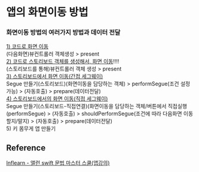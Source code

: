 # 앱의 화면이동 방법
### 화면이동 방법의 여러가지 방법과 데이터 전달
[1) 코드로 화면 이동](https://github.com/ZE-R0-1/Swift-TIL/blob/main/AppPractice/4-%ED%99%94%EB%A9%B4%EC%9D%B4%EB%8F%99%EA%B3%BC%20%EB%8D%B0%EC%9D%B4%ED%84%B0%20%EC%A0%84%EB%8B%AC/1.%20%EC%BD%94%EB%93%9C%EB%A1%9C%20%ED%99%94%EB%A9%B4%20%EC%9D%B4%EB%8F%99.md)  
(다음화면)뷰컨트롤러 객체생성 > present  
[2) 코드로 스토리보드 객체를 생성해서, 화면 이동](https://github.com/ZE-R0-1/Swift-TIL/blob/main/AppPractice/4-%ED%99%94%EB%A9%B4%EC%9D%B4%EB%8F%99%EA%B3%BC%20%EB%8D%B0%EC%9D%B4%ED%84%B0%20%EC%A0%84%EB%8B%AC/2.%20%EC%BD%94%EB%93%9C%EB%A1%9C%20%EC%8A%A4%ED%86%A0%EB%A6%AC%EB%B3%B4%EB%93%9C%20%EA%B0%9D%EC%B2%B4%EB%A5%BC%20%EC%83%9D%EC%84%B1%ED%95%B4%EC%84%9C%2C%20%ED%99%94%EB%A9%B4%20%EC%9D%B4%EB%8F%99.md)!!!!  
(스토리보드를 통해)뷰컨트롤러 객체 생성 > present  
[3) 스토리보드에서 화면 이동(간접 세그웨이)](https://github.com/ZE-R0-1/Swift-TIL/blob/main/AppPractice/4-%ED%99%94%EB%A9%B4%EC%9D%B4%EB%8F%99%EA%B3%BC%20%EB%8D%B0%EC%9D%B4%ED%84%B0%20%EC%A0%84%EB%8B%AC/3.%20%EC%8A%A4%ED%86%A0%EB%A6%AC%EB%B3%B4%EB%93%9C%EC%97%90%EC%84%9C%20%ED%99%94%EB%A9%B4%20%EC%9D%B4%EB%8F%99(%EA%B0%84%EC%A0%91%20%EC%84%B8%EA%B7%B8%EC%9B%A8%EC%9D%B4).md)  
Segue 만들기(스토리보드)(화면이동을 담당하는 객체) > performSegue(조건 설정 가능) > (자동호출) > prepare(데이터전달)  
[4) 스토리보드에서의 화면 이동(직접 세그웨이)](https://github.com/ZE-R0-1/Swift-TIL/blob/main/AppPractice/4-%ED%99%94%EB%A9%B4%EC%9D%B4%EB%8F%99%EA%B3%BC%20%EB%8D%B0%EC%9D%B4%ED%84%B0%20%EC%A0%84%EB%8B%AC/4.%20%EC%8A%A4%ED%86%A0%EB%A6%AC%EB%B3%B4%EB%93%9C%EC%97%90%EC%84%9C%EC%9D%98%20%ED%99%94%EB%A9%B4%20%EC%9D%B4%EB%8F%99(%EC%A7%81%EC%A0%91%20%EC%84%B8%EA%B7%B8%EC%9B%A8%EC%9D%B4).md)  
Segue 만들기(스토리보드-직접연결)(화면이동을 담당하는 객체/버튼에서 직접실행(performSegue) > (자동호출) > shouldPerformSegue(조건에 따라 다음화면 이동할지/말지) > (자동호출) > prepare(데이터전달)  
5) 키 몸무게 앱 만들기

## Reference 
[Inflearn - 앨런 swift 문법 마스터 스쿨(앱강의)](https://www.inflearn.com/course/%EC%8A%A4%EC%9C%84%ED%94%84%ED%8A%B8-%EB%AC%B8%EB%B2%95-%EB%A7%88%EC%8A%A4%ED%84%B0-%EC%8A%A4%EC%BF%A8-%EC%95%B1%EB%A7%8C%EB%93%A4%EA%B8%B0)
